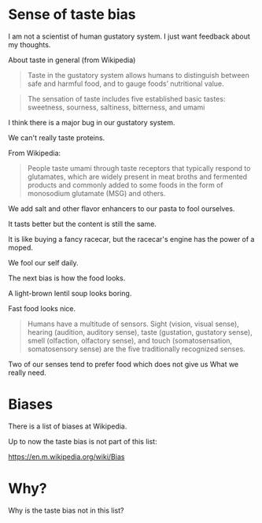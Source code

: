 # Sense of taste bias

I am not a scientist of human gustatory system. I just want feedback about my thoughts.


About taste in general (from Wikipedia)

> Taste in the gustatory system allows humans to distinguish between safe and harmful food, and to gauge foods’ nutritional value.

> The sensation of taste includes five established basic tastes: sweetness, sourness, saltiness, bitterness, and umami

I think there is a major bug in our gustatory system.

We can't really taste proteins.

From Wikipedia:

> People taste umami through taste receptors that typically respond to glutamates, which are widely present in meat broths and fermented products and commonly added to some foods in the form of monosodium glutamate (MSG) and others.

We add salt and other flavor enhancers to our pasta to fool ourselves.

It tasts better but the content is still the same.

It is like buying a fancy racecar, but the racecar's engine has the power of a moped.

We fool our self daily.

The next bias is how the food looks.

A light-brown lentil soup looks boring.

Fast food looks nice.

> Humans have a multitude of sensors. Sight (vision, visual sense), hearing (audition, auditory sense), taste (gustation, gustatory sense), smell (olfaction, olfactory sense), and touch (somatosensation, somatosensory sense) are the five traditionally recognized senses. 

Two of our senses tend to prefer food which does not give us
What we really need.

# Biases

There is a list of biases at Wikipedia.

Up to now the taste bias is not part of this list:

https://en.m.wikipedia.org/wiki/Bias

# Why?

Why is the taste bias not in this list?

